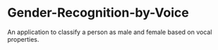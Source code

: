 # Gender-Recognition-by-Voice
An application to classify a person as male and female based on vocal properties.
